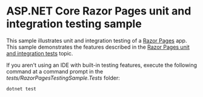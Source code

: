 # ASP.NET Core Razor Pages unit and integration testing sample

This sample illustrates unit and integration testing of a [Razor Pages](https://docs.microsoft.com/aspnet/core/mvc/razor-pages) app. This sample demonstrates the features described in the [Razor Pages unit and integration tests](https://docs.microsoft.com/aspnet/core/testing/razor-pages-testing) topic.

If you aren't using an IDE with built-in testing features, execute the following command at a command prompt in the *tests/RazorPagesTestingSample.Tests* folder:

```console
dotnet test
```
